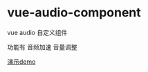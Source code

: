 # vue-audio-component
vue audio 自定义组件

功能有 音频加速 音量调整

[演示demo](https://donewenfu.github.io/vue-audio-component/)




